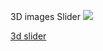 
[<a herf="https://3d-images-six.vercel.app"> 3D images Slider  </a>](https://3d-images-six.vercel.app)
<img src="https://github.com/user-attachments/assets/259a83e5-11fa-4097-ba9e-c423b753d092" ></img>
 
<a href="https://3d-images-six.vercel.app">3d slider</a>
